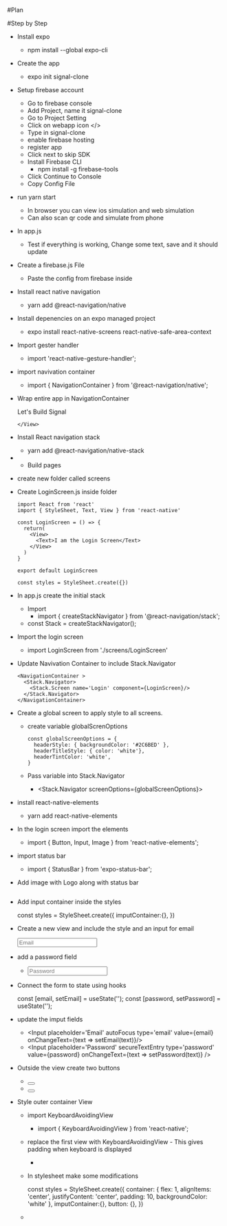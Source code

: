 #Plan

#Step by Step
- Install expo
  - npm install --global expo-cli
- Create the app
  - expo init signal-clone  
- Setup firebase account
  - Go to firebase console
  - Add Project, name it signal-clone
  - Go to Project Setting
  - Click on webapp icon </>
  - Type in signal-clone
  - enable firebase hosting
  - register app
  - Click next to skip SDK
  - Install Firebase CLI
    - npm install -g firebase-tools
  - Click Continue to Console
  - Copy Config File
- run yarn start
  - In browser you can view ios simulation and web simulation
  - Can also scan qr code and simulate from phone
- In app.js
  - Test if everything is working, Change some text, save and it should update
- Create a firebase.js File
  - Paste the config from firebase inside
- Install react native navigation
  - yarn add @react-navigation/native
- Install depenencies on an expo managed project
  - expo install react-native-screens react-native-safe-area-context
- Import gester handler
  - import 'react-native-gesture-handler';
- import navivation container
  - import { NavigationContainer } from '@react-navigation/native';
- Wrap entire app in NavigationContainer

    <NavigationContainer>
      <View style={styles.container}>
        <StatusBar style="auto" />
        <Text>Let's Build Signal</Text>

      </View>
    </NavigationContainer>

- Install React navigation stack
  - yarn add @react-navigation/native-stack
- -  Build pages
- create new folder called screens
- Create LoginScreen.js inside folder

      import React from 'react'
      import { StyleSheet, Text, View } from 'react-native'

      const LoginScreen = () => {
        return(
          <View>
            <Text>I am the Login Screen</Text>
          </View>
        )
      }

      export default LoginScreen

      const styles = StyleSheet.create({})

- In app.js create the initial stack
  - Import
    - import { createStackNavigator } from '@react-navigation/stack';
  - const Stack = createStackNavigator();
- Import the login screen
  - import LoginScreen from './screens/LoginScreen'
- Update Navivation Container to include Stack.Navigator

      <NavigationContainer >
        <Stack.Navigator>
          <Stack.Screen name='Login' component={LoginScreen}/>
        </Stack.Navigator>
      </NavigationContainer>

- Create a global screen to apply style to all screens.
  - create variable globalScrenOptions

        const globalScreenOptions = {
          headerStyle: { backgroundColor: '#2C6BED' },
          headerTitleStyle: { color: 'white'},
          headerTintColor: 'white',
        }
  - Pass variable into Stack.Navigator
    -   <Stack.Navigator screenOptions={globalScreenOptions}>
- install react-native-elements
  - yarn add react-native-elements
- In the login screen import the elements
  - import { Button, Input, Image } from 'react-native-elements';
- import status bar
  - import { StatusBar } from 'expo-status-bar';
- Add image with Logo along with status bar

    <StatusBar style='light' />
    <Image source={{
      uri: 'https://blog.mozilla.org/internetcitizen/files/2018/08/signal-logo.png'
      }}
      style={{ width: 200, height: 200 }}
    />

- Add input container inside the styles

    const styles = StyleSheet.create({
      imputContainer:{},
    })

- Create a new view and include the style and an input for email

    <View style={styles.inputContainer}>
      <Input placeholder='Email' />
    </View>

- add a password field
  - <Input placeholder='Password' secureTextEntry type='password' />
- Connect the form to state using hooks

    const [email, setEmail] = useState('');
    const [password, setPassword] = useState('');

- update the imput fields
  - <Input placeholder='Email' autoFocus type='email' value={email} onChangeText={text => setEmail(text)}/>
  - <Input placeholder='Password' secureTextEntry type='password' value={password} onChangeText={text => setPassword(text)} />

- Outside the view create two buttons
  - <Button containerStyle={styles.button} onPress={signIn} title='Login' />
  - <Button containerStyle={styles.button} type='outline' title='Register' />
- Style outer container View
  - import KeyboardAvoidingView
    - import { KeyboardAvoidingView } from 'react-native';
  - replace the first view with KeyboardAvoidingView - This gives padding when keyboard is displayed
    - <KeyboardAvoidingView behavior='padding' style={styles.container}> 
  - In stylesheet make some modifications  

      const styles = StyleSheet.create({
        container: {
          flex: 1,
          alignItems: 'center',
          justifyContent: 'center',
          padding: 10,
          backgroundColor: 'white'
        },
        imputContainer:{},
        button: {},
      })

  -
